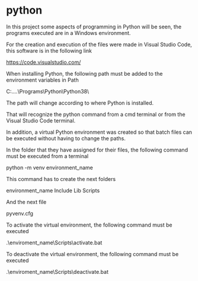 # python

In this project some aspects of programming in Python will be seen, the programs executed are in a Windows environment.

For the creation and execution of the files were made in Visual Studio Code, this software is in the following link

https://code.visualstudio.com/

When installing Python, the following path must be added to the environment variables in Path

C:\....\Programs\Python\Python38\

The path will change according to where Python is installed.

That will recognize the python command from a cmd terminal or from the Visual Studio Code terminal.

In addition, a virtual Python environment was created so that batch files can be executed without having to change the paths.

In the folder that they have assigned for their files, the following command must be executed from a terminal

python -m venv environment_name

This command has to create the next folders

environment_name
   Include
   Lib
   Scripts

And the next file

pyvenv.cfg

To activate the virtual environment, the following command must be executed

.\enviroment_name\Scripts\activate.bat

To deactivate the virtual environment, the following command must be executed

.\enviroment_name\Scripts\deactivate.bat


